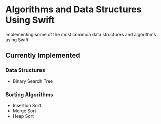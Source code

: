 # Algorithms and Data Structures Using Swift
Implementing some of the most common data structures and algorithms using Swift

## Currently Implemented
### Data Structures
* Binary Search Tree

### Sorting Algorithms
* Insertion Sort
* Merge Sort
* Heap Sort



